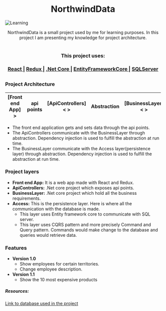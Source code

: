 <h1 align="center">NorthwindData</h1>

 ![Learning](https://media.wired.com/photos/5932988b9be5e55af6c261cb/master/pass/learning-styles.jpg)
<div align="center">
  NorthwindData is a small project used by me for learning purposes. In this project I am presenting my knowledge for project architecture.
</div>
<br />

<h3 align="center">This project uses:</h3>
<div align="center">
  <h3>
    <a href="https://reactjs.org/">
      React
    </a>
    <span> | </span>
    <a href="https://redux.js.org/">
      Redux
    </a>
    <span> | </span>
    <a href="https://dotnet.microsoft.com/download">
      .Net Core
    </a>
    <span> | </span>
    <a href="https://github.com/aspnet/EntityFrameworkCore">
      EntityFrameworkCore
    </a>
    <span> | </span>
    <a href="https://www.microsoft.com/en-us/sql-server/sql-server-2017">
      SQLServer
    </a>
  </h3>
</div>

##
### Project Architecture

[Front end App] </br> > | api points  |[ApiControllers] </br> < >| Abstraction  |[BusinessLayer] </br> < >| Abstraction | [Access] </br> <
--------|---|--|--|--|---|---

- The front end application gets and sets data through the api points.
- The ApiControllers communicate with the BusinessLayer through abstraction. Dependency injection is used to fulfill the abstraction at run time.
- The BusinessLayer communicate with the Access layer(persistence layer) through abstraction. Dependency injection is used to fulfill the abstraction at run time.

### Project layers
* __Front end App:__ It is a web app made with React and Redux.
* __ApiControllers:__ .Net core project which exposes api points.
* __BusinessLayer:__ .Net core project which hold all the business requirements.
* __Access:__ This is the persistence layer. Here is where all the communication with the database is made.
  * This layer uses Entity framework core to communicate with SQL server. 
  * This layer uses CQRS pattern and more precisely Command and Query pattern. Commands would make change to the database and queries would retrieve data.

### Features
* __Version 1.0__ 
  * Show employees for certain territories.
  * Change employee description.
* __Version 1.1__
  * Show the 10 most expensive products
  
##### Resources:
<a href="https://github.com/Microsoft/sql-server-samples/blob/master/samples/databases/northwind-pubs/instnwnd.sql">
      Link to database used in the project
    </a>

